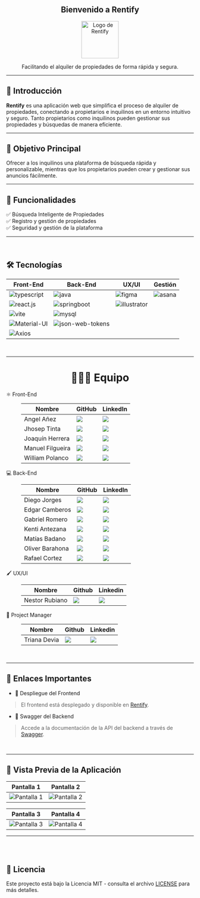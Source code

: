 <div align="center">
  <h2>Bienvenido a Rentify</h2>
  <img src="https://github.com/user-attachments/assets/4af375dd-1cb4-44a0-b2df-24bb7463e51c" alt="Logo de Rentify" width="100px" />
  
  <p>Facilitando el alquiler de propiedades de forma rápida y segura.</p>
</div>

---
## 🚀 Introducción

**Rentify** es una aplicación web que simplifica el proceso de alquiler de propiedades, conectando a propietarios e inquilinos en un entorno intuitivo y seguro. Tanto propietarios como inquilinos pueden gestionar sus propiedades y búsquedas de manera eficiente.


---
## 🎯 Objetivo Principal

Ofrecer a los inquilinos una plataforma de búsqueda rápida y personalizable, mientras que los propietarios pueden crear y gestionar sus anuncios fácilmente.

---
## 🌟 Funcionalidades

<dl>
  <dt>✅ Búsqueda Inteligente de Propiedades</dt>
  <dt>✅ Registro y gestión de propiedades</dt>
  <dt>✅ Seguridad y gestión de la plataforma</dt>
</dl>

---
<br>

## 🛠️ Tecnologías

<table>
  <thead>
    <tr>
      <th>Front-End</th>
      <th>Back-End</th>
      <th>UX/UI</th>
      <th>Gestión</th>
    </tr>
  </thead>
  <tbody>
    <tr>
      <td><img alt="typescript" src="https://img.shields.io/badge/TypeScript-%23007ACC?logo=typescript&logoColor=white"></td>
      <td><img alt="java" src="https://img.shields.io/badge/Java-%23ED8B00?logo=java&logoColor=white"></td>
      <td><img alt="figma" src="https://img.shields.io/badge/Figma-%23424F5B?logo=figma&logoColor=white"></td>
      <td><img alt="asana" src="https://img.shields.io/badge/Asana-%23333?logo=asana&logoColor=F06A6A"></td>
    </tr>
    <tr>
      <td><img alt="react.js" src="https://img.shields.io/badge/React.js-%2361DAFB?logo=react&logoColor=white"></td>
      <td><img alt="springboot" src="https://img.shields.io/badge/Spring%20Boot-%236DB33F?logo=springboot&logoColor=white"></td>
      <td><img alt="illustrator" src="https://img.shields.io/badge/Illustrator-%23FF9A00?logo=adobeillustrator&logoColor=white"></td>
      <td></td>
    </tr>
    <tr>
      <td><img alt="vite" src="https://img.shields.io/badge/Vite-%23646CFF?logo=vite&logoColor=white"></td>
      <td><img alt="mysql" src="https://img.shields.io/badge/MySQL-%2300758f?logo=mysql&logoColor=white"></td>
      <td></td>
      <td></td>
    </tr>
    <tr>
      <td><img alt="Material-UI" src="https://img.shields.io/badge/Material%20UI-%230081CB?logo=material-ui&logoColor=white"></td>
      <td><img alt="json-web-tokens" src="https://img.shields.io/badge/JSON%20Web%20Tokens-%23000000?logo=json%20web%20tokens&logoColor=white"></td>
      <td></td>
      <td></td>
    </tr>
    <tr>
      <td><img alt="Axios" src="https://img.shields.io/badge/Axios-%230072B1?logo=axios&logoColor=white"></td>
      <td></td>
      <td></td>
      <td></td>
    </tr>
  </tbody>
</table>
<br>

---

<h1 align="center"> 
  🧑‍🤝‍🧑 Equipo
</h1>

<dl>
  <dt>⚛️ Front-End</dt>
  <dd>
    <table>
      <thead>
        <tr>
          <th>Nombre</th>
          <th>GitHub</th>
          <th>LinkedIn</th>
        </tr>
      </thead>
      <tbody>
        <tr>
          <td>Angel Añez</td>
          <td>
            <a href="https://github.com/AngelAnez">
              <img src="https://img.shields.io/badge/github-%23121011.svg?&style=for-the-badge&logo=github&logoColor=white"/>
            </a>
          </td>
          <td>
            <a href="https://www.linkedin.com/in/angel-anez/">
              <img src="https://img.shields.io/badge/linkedin-%230A66C2.svg?&style=for-the-badge&logo=linkedin&logoColor=white"/>
            </a>
          </td>
        </tr>
        <tr>
          <td>Jhosep Tinta</td>
          <td>
            <a href="https://github.com/JhosepTM">
              <img src="https://img.shields.io/badge/github-%23121011.svg?&style=for-the-badge&logo=github&logoColor=white"/>
            </a>
          </td>
          <td>
            <a href="#">
              <img src="https://img.shields.io/badge/linkedin-%230A66C2.svg?&style=for-the-badge&logo=linkedin&logoColor=white"/>
            </a>
          </td>
        </tr>
        <tr>
          <td>Joaquín Herrera</td>
          <td>
            <a href="https://github.com/JoaquinxHerrera">
              <img src="https://img.shields.io/badge/github-%23121011.svg?&style=for-the-badge&logo=github&logoColor=white"/>
            </a>
          </td>
          <td>
            <a href="#">
              <img src="https://img.shields.io/badge/linkedin-%230A66C2.svg?&style=for-the-badge&logo=linkedin&logoColor=white"/>
            </a>
          </td>
        </tr>
        <tr>
          <td>Manuel Filgueira</td>
          <td>
            <a href="https://github.com/mf114090">
              <img src="https://img.shields.io/badge/github-%23121011.svg?&style=for-the-badge&logo=github&logoColor=white"/>
            </a>
          </td>
          <td>
            <a href="#">
              <img src="https://img.shields.io/badge/linkedin-%230A66C2.svg?&style=for-the-badge&logo=linkedin&logoColor=white"/>
            </a>
          </td>
        </tr>
        <tr>
          <td>William Polanco</td>
          <td>
            <a href="https://github.com/williampolancodev">
              <img src="https://img.shields.io/badge/github-%23121011.svg?&style=for-the-badge&logo=github&logoColor=white"/>
            </a>
          </td>
          <td>
            <a href="https://www.linkedin.com/in/william-polanco-abbba7140/">
              <img src="https://img.shields.io/badge/linkedin-%230A66C2.svg?&style=for-the-badge&logo=linkedin&logoColor=white"/>
            </a>
          </td>
        </tr>
      </tbody>
    </table>
  </dd>
  <dt>💻 Back-End</dt>
  <dd>
    <table>
      <thead>
        <tr>
          <th>Nombre</th>
          <th>GitHub</th>
          <th>LinkedIn</th>
        </tr>
      </thead>
      <tbody>
        <tr>
              <td>Diego Jorges</td>
              <td>
                <a href="https://github.com/djorges">
                  <img src="https://img.shields.io/badge/github-%23121011.svg?&style=for-the-badge&logo=github&logoColor=white"/>
                </a>
              </td>
              <td>
                <a href="#">
                  <img src="https://img.shields.io/badge/linkedin-%230A66C2.svg?&style=for-the-badge&logo=linkedin&logoColor=white"/>
                </a>
              </td>
            </tr>
            <tr>
              <td>Edgar Camberos</td>
              <td>
                <a href="https://github.com/EdgarCamberos1894">
                  <img src="https://img.shields.io/badge/github-%23121011.svg?&style=for-the-badge&logo=github&logoColor=white"/>
                </a>
              </td>
              <td>
                <a href="https://www.linkedin.com/in/edgar-camberos-8a66052bb">
                  <img src="https://img.shields.io/badge/linkedin-%230A66C2.svg?&style=for-the-badge&logo=linkedin&logoColor=white"/>
                </a>
              </td>
            </tr>
            <tr>
              <td>Gabriel Romero</td>
              <td>
                <a href="https://github.com/gabeust">
                  <img src="https://img.shields.io/badge/github-%23121011.svg?&style=for-the-badge&logo=github&logoColor=white"/>
                </a>
              </td>
              <td>
                <a href="#">
                  <img src="https://img.shields.io/badge/linkedin-%230A66C2.svg?&style=for-the-badge&logo=linkedin&logoColor=white"/>
                </a>
              </td>
            </tr>
            <tr>
              <td>Kenti Antezana</td>
              <td>
                <a href="https://github.com/23737k">
                  <img src="https://img.shields.io/badge/github-%23121011.svg?&style=for-the-badge&logo=github&logoColor=white"/>
                </a>
              </td>
              <td>
                <a href="#">
                  <img src="https://img.shields.io/badge/linkedin-%230A66C2.svg?&style=for-the-badge&logo=linkedin&logoColor=white"/>
                </a>
              </td>
            </tr>
            <tr>
              <td>Matías Badano</td>
              <td>
                <a href="https://github.com/MatiasJB95">
                  <img src="https://img.shields.io/badge/github-%23121011.svg?&style=for-the-badge&logo=github&logoColor=white"/>
                </a>
              </td>
              <td>
                <a href="#">
                  <img src="https://img.shields.io/badge/linkedin-%230A66C2.svg?&style=for-the-badge&logo=linkedin&logoColor=white"/>
                </a>
              </td>
            </tr>
            <tr>
              <td>Oliver Barahona</td>
              <td>
                <a href="https://github.com/OliverMBM">
                  <img src="https://img.shields.io/badge/github-%23121011.svg?&style=for-the-badge&logo=github&logoColor=white"/>
                </a>
              </td>
              <td>
                <a href="#">
                  <img src="https://img.shields.io/badge/linkedin-%230A66C2.svg?&style=for-the-badge&logo=linkedin&logoColor=white"/>
                </a>
              </td>
            </tr>
            <tr>
              <td>Rafael Cortez</td>
              <td>
                <a href="https://github.com/RafaelJUY">
                  <img src="https://img.shields.io/badge/github-%23121011.svg?&style=for-the-badge&logo=github&logoColor=white"/>
                </a>
              </td>
              <td>
                <a href="#">
                  <img src="https://img.shields.io/badge/linkedin-%230A66C2.svg?&style=for-the-badge&logo=linkedin&logoColor=white"/>
                </a>
              </td>
            </tr>
      </tbody>
    </table>
  </dd>
  <dd>
  <dt>🖌 UX/UI</dt>
    <dl>
      <dd>
        <table>
          <thead>
            <tr>
              <th>Nombre</th>
              <th>Github</th>
              <th>Linkedin</th>
            </tr>
          </thead>
          <tbody>
            <tr>
              <td>Nestor Rubiano</td>
              <td>
                <a href="https://github.com/NestorVal">
                  <img src="https://img.shields.io/badge/github-%23121011.svg?&style=for-the-badge&logo=github&logoColor=white"/>
                </a>
              </td>
              <td>
                <a href="https://www.linkedin.com/in/nestor-rubiano-b205a9270/">
                  <img src="https://img.shields.io/badge/linkedin-%230A66C2.svg?&style=for-the-badge&logo=linkedin&logoColor=white"/>
                </a>
              </td>
            </tr>
          </tbody>
        </table>
      </dd>
    </dl>
  </dd>
  <dd>
  <dt>📝 Project Manager</dt>
    <dl>
      <dd>
        <table>
          <thead>
            <tr>
              <th>Nombre</th>
              <th>Github</th>
              <th>Linkedin</th>
            </tr>
          </thead>
          <tbody>
            <tr>
              <td>Triana Devia</td>
              <td>
                <a href="https://github.com/TrianaDevia">
                  <img src="https://img.shields.io/badge/github-%23121011.svg?&style=for-the-badge&logo=github&logoColor=white"/>
                </a>
              </td>
              <td>
                <a href="https://www.linkedin.com/in/triana-devia?utm_source=share&utm_campaign=share_via&utm_content=profile&utm_medium=android_app">
                  <img src="https://img.shields.io/badge/linkedin-%230A66C2.svg?&style=for-the-badge&logo=linkedin&logoColor=white"/>
                </a>
              </td>
            </tr>
          </tbody>
        </table>
      </dd>
    </dl>
  </dd>
</dl>
<br>

---

## 🔗 Enlaces Importantes

* 🚀 Despliegue del Frontend
>El frontend está desplegado y disponible en [Rentify](https://rentify-desarrollo.onrender.com).
* 📜 Swagger del Backend
>Accede a la documentación de la API del backend a través de [Swagger](https://s18-23-n-java-react.onrender.com/swagger-ui/index.html).
<br>

---

## 📸 Vista Previa de la Aplicación

| Pantalla 1 | Pantalla 2 |
|------------|------------|
| ![Pantalla 1](https://github.com/user-attachments/assets/1cad6c70-4e07-4ac0-ac14-c1797c65f9c8) | ![Pantalla 2](https://github.com/user-attachments/assets/535f2251-5b23-4f09-95f6-92f0c6bf7fc7) |

| Pantalla 3 | Pantalla 4 |
|------------|------------|
| ![Pantalla 3](https://github.com/user-attachments/assets/2b113514-0049-498c-ad6f-6a2c3f67c15f) | ![Pantalla 4](https://github.com/user-attachments/assets/56491607-7fe7-4b6d-9e93-2f5bd7867fee) |


---
<br>
<br>

## 📄 Licencia

Este proyecto está bajo la Licencia MIT - consulta el archivo [LICENSE](LICENSE) para más detalles.
